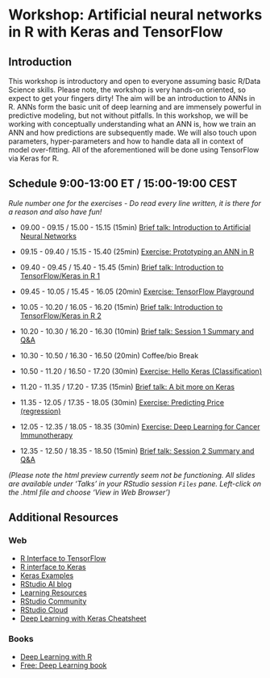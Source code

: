 Workshop: Artificial neural networks in R with Keras and TensorFlow
================

## Introduction

This workshop is introductory and open to everyone assuming basic R/Data
Science skills. Please note, the workshop is very hands-on oriented, so
expect to get your fingers dirty\! The aim will be an introduction to
ANNs in R. ANNs form the basic unit of deep learning and are immensely
powerful in predictive modeling, but not without pitfalls. In this
workshop, we will be working with conceptually understanding what an ANN
is, how we train an ANN and how predictions are subsequently made. We
will also touch upon parameters, hyper-parameters and how to handle data
all in context of model over-fitting. All of the aforementioned will be
done using TensorFlow via Keras for R.

## Schedule 9:00-13:00 ET / 15:00-19:00 CEST

*Rule number one for the exercises - Do read every line written, it is
there for a reason and also have fun\!*

  - 09.00 - 09.15 / 15.00 - 15.15 (15min) [Brief talk: Introduction to
    Artificial Neural
    Networks](Talks/01_introduction_to_artificial_neural_networks.html)

  - 09.15 - 09.40 / 15.15 - 15.40 (25min) [Exercise: Prototyping an ANN
    in R](Exercises/01_ann_prototype.md)

  - 09.40 - 09.45 / 15.40 - 15.45 (5min) [Brief talk: Introduction to
    TensorFlow/Keras in R 1](Talks/02_introduction_to_keras_1.html)

  - 09.45 - 10.05 / 15.45 - 16.05 (20min) [Exercise: TensorFlow
    Playground](Exercises/02_tensorflow_playground.md)

  - 10.05 - 10.20 / 16.05 - 16.20 (15min) [Brief talk: Introduction to
    TensorFlow/Keras in R 2](Talks/03_introduction_to_keras_2.html)

  - 10.20 - 10.30 / 16.20 - 16.30 (10min) [Brief talk: Session 1 Summary
    and Q\&A](Talks/04_session_1_summary.html)

  - 10.30 - 10.50 / 16.30 - 16.50 (20min) Coffee/bio Break

  - 10.50 - 11.20 / 16.50 - 17.20 (30min) [Exercise: Hello Keras
    (Classification)](Exercises/03_hello_keras.md)

  - 11.20 - 11.35 / 17.20 - 17.35 (15min) [Brief talk: A bit more on
    Keras](Talks/05_a_bit_more_on_keras.html)

  - 11.35 - 12.05 / 17.35 - 18.05 (30min) [Exercise: Predicting Price
    (regression)](Exercises/04_diamonds_regression.md)

  - 12.05 - 12.35 / 18.05 - 18.35 (30min) [Exercise: Deep Learning for
    Cancer
    Immunotherapy](Exercises/05_deep_learning_for_cancer_immunotherapy.md)

  - 12.35 - 12.50 / 18.35 - 18.50 (15min) [Brief talk: Session 2 Summary
    and Q\&A](Talks/06_session_2_summary.html)

*(Please note the html preview currently seem not be functioning. All
slides are available under ‘Talks’ in your RStudio session `Files` pane.
Left-click on the .html file and choose ‘View in Web Browser’)*

## Additional Resources

### Web

  - [R Interface to TensorFlow](https://tensorflow.rstudio.com/)
  - [R interface to Keras](https://tensorflow.rstudio.com/keras/)
  - [Keras
    Examples](https://tensorflow.rstudio.com/keras/articles/examples/)
  - [RStudio AI blog](https://blogs.rstudio.com/ai/)
  - [Learning
    Resources](https://tensorflow.rstudio.com/learn/resources/)
  - [RStudio Community](https://community.rstudio.com/)
  - [RStudio Cloud](https://rstudio.cloud/)
  - [Deep Learning with Keras
    Cheatsheet](https://github.com/rstudio/cheatsheets/raw/master/keras.pdf)

### Books

  - [Deep Learning with
    R](https://www.manning.com/books/deep-learning-with-r)
  - [Free: Deep Learning book](https://www.deeplearningbook.org/)
